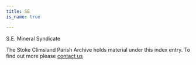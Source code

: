 ```yaml
---
title: SE
is_name: true

---
```


S.E. Mineral Syndicate


The Stoke Climsland Parish Archive holds material under this index entry. To find out more please [contact us](/contact/)
